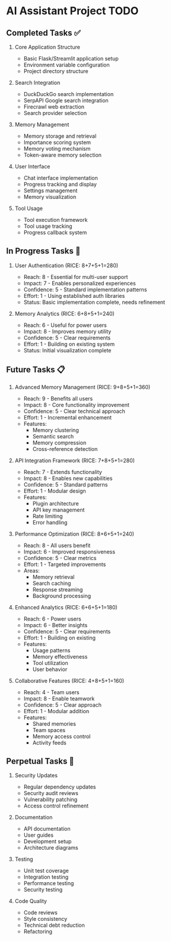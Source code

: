 # AI Assistant Project TODO

## Completed Tasks ✅

1. Core Application Structure
   - Basic Flask/Streamlit application setup
   - Environment variable configuration
   - Project directory structure

2. Search Integration
   - DuckDuckGo search implementation
   - SerpAPI Google search integration
   - Firecrawl web extraction
   - Search provider selection

3. Memory Management
   - Memory storage and retrieval
   - Importance scoring system
   - Memory voting mechanism
   - Token-aware memory selection

4. User Interface
   - Chat interface implementation
   - Progress tracking and display
   - Settings management
   - Memory visualization

5. Tool Usage
   - Tool execution framework
   - Tool usage tracking
   - Progress callback system

## In Progress Tasks 🚧

1. User Authentication (RICE: 8+7+5+1=280)
   - Reach: 8 - Essential for multi-user support
   - Impact: 7 - Enables personalized experiences
   - Confidence: 5 - Standard implementation patterns
   - Effort: 1 - Using established auth libraries
   - Status: Basic implementation complete, needs refinement

2. Memory Analytics (RICE: 6+8+5+1=240)
   - Reach: 6 - Useful for power users
   - Impact: 8 - Improves memory utility
   - Confidence: 5 - Clear requirements
   - Effort: 1 - Building on existing system
   - Status: Initial visualization complete

## Future Tasks 📋

1. Advanced Memory Management (RICE: 9+8+5+1=360)
   - Reach: 9 - Benefits all users
   - Impact: 8 - Core functionality improvement
   - Confidence: 5 - Clear technical approach
   - Effort: 1 - Incremental enhancement
   - Features:
     * Memory clustering
     * Semantic search
     * Memory compression
     * Cross-reference detection

2. API Integration Framework (RICE: 7+8+5+1=280)
   - Reach: 7 - Extends functionality
   - Impact: 8 - Enables new capabilities
   - Confidence: 5 - Standard patterns
   - Effort: 1 - Modular design
   - Features:
     * Plugin architecture
     * API key management
     * Rate limiting
     * Error handling

3. Performance Optimization (RICE: 8+6+5+1=240)
   - Reach: 8 - All users benefit
   - Impact: 6 - Improved responsiveness
   - Confidence: 5 - Clear metrics
   - Effort: 1 - Targeted improvements
   - Areas:
     * Memory retrieval
     * Search caching
     * Response streaming
     * Background processing

4. Enhanced Analytics (RICE: 6+6+5+1=180)
   - Reach: 6 - Power users
   - Impact: 6 - Better insights
   - Confidence: 5 - Clear requirements
   - Effort: 1 - Building on existing
   - Features:
     * Usage patterns
     * Memory effectiveness
     * Tool utilization
     * User behavior

5. Collaborative Features (RICE: 4+8+5+1=160)
   - Reach: 4 - Team users
   - Impact: 8 - Enable teamwork
   - Confidence: 5 - Clear approach
   - Effort: 1 - Modular addition
   - Features:
     * Shared memories
     * Team spaces
     * Memory access control
     * Activity feeds

## Perpetual Tasks 🔄

1. Security Updates
   - Regular dependency updates
   - Security audit reviews
   - Vulnerability patching
   - Access control refinement

2. Documentation
   - API documentation
   - User guides
   - Development setup
   - Architecture diagrams

3. Testing
   - Unit test coverage
   - Integration testing
   - Performance testing
   - Security testing

4. Code Quality
   - Code reviews
   - Style consistency
   - Technical debt reduction
   - Refactoring
